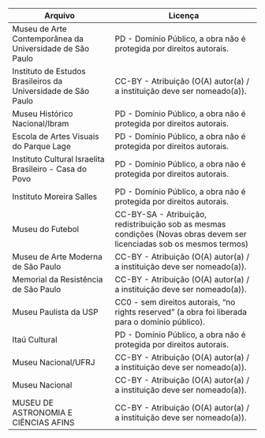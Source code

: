 |Arquivo                                                      |Licença                                                                                                               |
|-------------------------------------------------------------|----------------------------------------------------------------------------------------------------------------------|
|Museu de Arte Contemporânea da Universidade de São Paulo     |PD - Domínio Público, a obra não é protegida por direitos autorais.                                                   |
|Instituto de Estudos Brasileiros da Universidade de São Paulo|CC-BY - Atribuição (O(A) autor(a) / a instituição deve ser nomeado(a)).|
|Museu Histórico Nacional/Ibram                               |PD - Domínio Público, a obra não é protegida por direitos autorais.                                                   |
|Escola de Artes Visuais do Parque Lage                       |PD - Domínio Público, a obra não é protegida por direitos autorais.                                                   |
|Instituto Cultural Israelita Brasileiro - Casa do Povo       |PD - Domínio Público, a obra não é protegida por direitos autorais.                                                   |
|Instituto Moreira Salles                                     |PD - Domínio Público, a obra não é protegida por direitos autorais.                                                   |
|Museu do Futebol                                             |CC-BY-SA - Atribuição, redistribuição sob as mesmas condições (Novas obras devem ser licenciadas sob os mesmos termos)|
|Museu de Arte Moderna de São Paulo                           |CC-BY - Atribuição (O(A) autor(a) / a instituição deve ser nomeado(a)).                                               |
|Memorial da Resistência de São Paulo                         |CC-BY - Atribuição (O(A) autor(a) / a instituição deve ser nomeado(a)).|
|Museu Paulista da USP                                        |CC0 - sem direitos autorais, “no rights reserved” (a obra foi liberada para o domínio público).                       |
|Itaú Cultural                                                |PD - Domínio Público, a obra não é protegida por direitos autorais.                                                   |
|Museu Nacional/UFRJ                                          |CC-BY - Atribuição (O(A) autor(a) / a instituição deve ser nomeado(a)).                                               |
|Museu Nacional                                               |CC-BY - Atribuição (O(A) autor(a) / a instituição deve ser nomeado(a)).                                               |
|MUSEU DE ASTRONOMIA E CIÊNCIAS AFINS                         |CC-BY - Atribuição (O(A) autor(a) / a instituição deve ser nomeado(a)).                                               |
